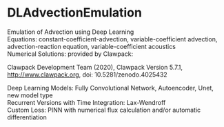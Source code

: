 # DLAdvectionEmulation
Emulation of Advection using Deep Learning  
Equations: constant-coefficient-advection, variable-coefficient advection, advection-reaction equation, variable-coefficient acoustics  
Numerical Solutions: provided by Clawpack:    

  Clawpack Development Team (2020), Clawpack Version 5.7.1,  
  http://www.clawpack.org, doi: 10.5281/zenodo.4025432   
  
Deep Learning Models: Fully Convolutional Network, Autoencoder, Unet, new model type  
Recurrent Versions with Time Integration: Lax-Wendroff  
Custom Loss: PINN with numerical flux calculation and/or automatic differentiation  
